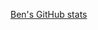 [Ben's GitHub stats](https://github-readme-stats.vercel.app/api?username=ben-woodard&theme=yeblu_icons=true)

<!---
ben-woodard/ben-woodard is a ✨ special ✨ repository because its `README.md` (this file) appears on your GitHub profile.
You can click the Preview link to take a look at your changes.
--->
